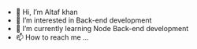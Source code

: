 - 👋 Hi, I’m Altaf khan
- 👀 I’m interested in Back-end development 
- 🌱 I’m currently learning Node Back-end development 
- 📫 How to reach me ...

<!---
eraltafs/eraltafs is a ✨ special ✨ repository because its `README.md` (this file) appears on your GitHub profile.
You can click the Preview link to take a look at your changes.
--->
